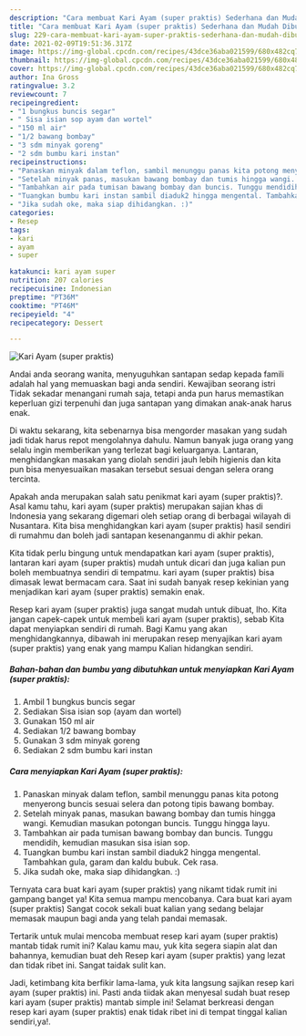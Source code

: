 ```yaml
---
description: "Cara membuat Kari Ayam (super praktis) Sederhana dan Mudah Dibuat"
title: "Cara membuat Kari Ayam (super praktis) Sederhana dan Mudah Dibuat"
slug: 229-cara-membuat-kari-ayam-super-praktis-sederhana-dan-mudah-dibuat
date: 2021-02-09T19:51:36.317Z
image: https://img-global.cpcdn.com/recipes/43dce36aba021599/680x482cq70/kari-ayam-super-praktis-foto-resep-utama.jpg
thumbnail: https://img-global.cpcdn.com/recipes/43dce36aba021599/680x482cq70/kari-ayam-super-praktis-foto-resep-utama.jpg
cover: https://img-global.cpcdn.com/recipes/43dce36aba021599/680x482cq70/kari-ayam-super-praktis-foto-resep-utama.jpg
author: Ina Gross
ratingvalue: 3.2
reviewcount: 7
recipeingredient:
- "1 bungkus buncis segar"
- " Sisa isian sop ayam dan wortel"
- "150 ml air"
- "1/2 bawang bombay"
- "3 sdm minyak goreng"
- "2 sdm bumbu kari instan"
recipeinstructions:
- "Panaskan minyak dalam teflon, sambil menunggu panas kita potong menyerong buncis sesuai selera dan potong tipis bawang bombay."
- "Setelah minyak panas, masukan bawang bombay dan tumis hingga wangi. Kemudian masukan potongan buncis. Tunggu hingga layu."
- "Tambahkan air pada tumisan bawang bombay dan buncis. Tunggu mendidih, kemudian masukan sisa isian sop."
- "Tuangkan bumbu kari instan sambil diaduk2 hingga mengental. Tambahkan gula, garam dan kaldu bubuk. Cek rasa."
- "Jika sudah oke, maka siap dihidangkan. :)"
categories:
- Resep
tags:
- kari
- ayam
- super

katakunci: kari ayam super 
nutrition: 207 calories
recipecuisine: Indonesian
preptime: "PT36M"
cooktime: "PT46M"
recipeyield: "4"
recipecategory: Dessert

---
```



![Kari Ayam (super praktis)](https://img-global.cpcdn.com/recipes/43dce36aba021599/680x482cq70/kari-ayam-super-praktis-foto-resep-utama.jpg)

Andai anda seorang wanita, menyuguhkan santapan sedap kepada famili adalah hal yang memuaskan bagi anda sendiri. Kewajiban seorang istri Tidak sekadar menangani rumah saja, tetapi anda pun harus memastikan keperluan gizi terpenuhi dan juga santapan yang dimakan anak-anak harus enak.

Di waktu  sekarang, kita sebenarnya bisa mengorder masakan yang sudah jadi tidak harus repot mengolahnya dahulu. Namun banyak juga orang yang selalu ingin memberikan yang terlezat bagi keluarganya. Lantaran, menghidangkan masakan yang diolah sendiri jauh lebih higienis dan kita pun bisa menyesuaikan masakan tersebut sesuai dengan selera orang tercinta. 



Apakah anda merupakan salah satu penikmat kari ayam (super praktis)?. Asal kamu tahu, kari ayam (super praktis) merupakan sajian khas di Indonesia yang sekarang digemari oleh setiap orang di berbagai wilayah di Nusantara. Kita bisa menghidangkan kari ayam (super praktis) hasil sendiri di rumahmu dan boleh jadi santapan kesenanganmu di akhir pekan.

Kita tidak perlu bingung untuk mendapatkan kari ayam (super praktis), lantaran kari ayam (super praktis) mudah untuk dicari dan juga kalian pun boleh membuatnya sendiri di tempatmu. kari ayam (super praktis) bisa dimasak lewat bermacam cara. Saat ini sudah banyak resep kekinian yang menjadikan kari ayam (super praktis) semakin enak.

Resep kari ayam (super praktis) juga sangat mudah untuk dibuat, lho. Kita jangan capek-capek untuk membeli kari ayam (super praktis), sebab Kita dapat menyiapkan sendiri di rumah. Bagi Kamu yang akan menghidangkannya, dibawah ini merupakan resep menyajikan kari ayam (super praktis) yang enak yang mampu Kalian hidangkan sendiri.

<!--inarticleads1-->

##### Bahan-bahan dan bumbu yang dibutuhkan untuk menyiapkan Kari Ayam (super praktis):

1. Ambil 1 bungkus buncis segar
1. Sediakan  Sisa isian sop (ayam dan wortel)
1. Gunakan 150 ml air
1. Sediakan 1/2 bawang bombay
1. Gunakan 3 sdm minyak goreng
1. Sediakan 2 sdm bumbu kari instan




<!--inarticleads2-->

##### Cara menyiapkan Kari Ayam (super praktis):

1. Panaskan minyak dalam teflon, sambil menunggu panas kita potong menyerong buncis sesuai selera dan potong tipis bawang bombay.
1. Setelah minyak panas, masukan bawang bombay dan tumis hingga wangi. Kemudian masukan potongan buncis. Tunggu hingga layu.
1. Tambahkan air pada tumisan bawang bombay dan buncis. Tunggu mendidih, kemudian masukan sisa isian sop.
1. Tuangkan bumbu kari instan sambil diaduk2 hingga mengental. Tambahkan gula, garam dan kaldu bubuk. Cek rasa.
1. Jika sudah oke, maka siap dihidangkan. :)




Ternyata cara buat kari ayam (super praktis) yang nikamt tidak rumit ini gampang banget ya! Kita semua mampu mencobanya. Cara buat kari ayam (super praktis) Sangat cocok sekali buat kalian yang sedang belajar memasak maupun bagi anda yang telah pandai memasak.

Tertarik untuk mulai mencoba membuat resep kari ayam (super praktis) mantab tidak rumit ini? Kalau kamu mau, yuk kita segera siapin alat dan bahannya, kemudian buat deh Resep kari ayam (super praktis) yang lezat dan tidak ribet ini. Sangat taidak sulit kan. 

Jadi, ketimbang kita berfikir lama-lama, yuk kita langsung sajikan resep kari ayam (super praktis) ini. Pasti anda tiidak akan menyesal sudah buat resep kari ayam (super praktis) mantab simple ini! Selamat berkreasi dengan resep kari ayam (super praktis) enak tidak ribet ini di tempat tinggal kalian sendiri,ya!.

